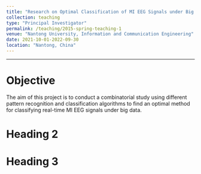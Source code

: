```yaml
---
title: "Research on Optimal Classification of MI EEG Signals under Big Data"
collection: teaching
type: "Principal Investigator"
permalink: /teaching/2015-spring-teaching-1
venue: "Nantong University, Information and Communication Engineering"
date: 2021-10-01-2022-09-30
location: "Nantong, China"
---
```


---

Objective
======
The aim of this project is to conduct a combinatorial study using different pattern recognition and classification algorithms to find an optimal method for classifying real-time MI EEG signals under big data.

Heading 2
======

Heading 3
======
